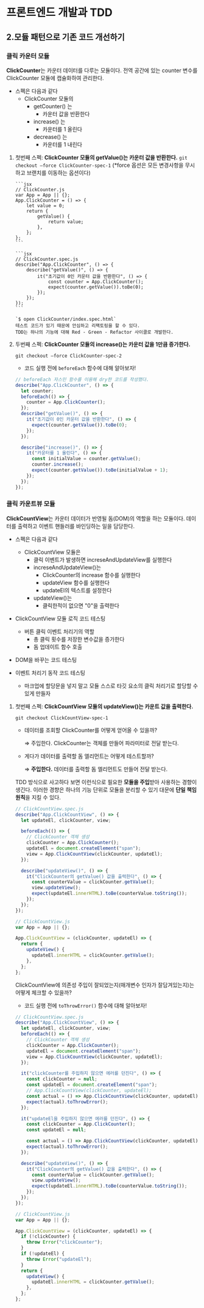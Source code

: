 # 프론트엔드 개발과 TDD

## 2.모듈 패턴으로 기존 코드 개선하기

### 클릭 카운터 모듈

**ClickCounter**는 카운터 데이터를 다루는 모듈이다.
전역 공간에 있는 counter 변수를 ClickCounter 모듈에 캡슐화하여 관리한다.

- 스펙은 다음과 같다
  - ClickCounter 모듈의
    - getCounter() 는
      - 카운터 값을 반환한다
    - increase() 는
      - 카운터를 1 올린다
    - decrease() 는
      - 카운터를 1 내린다

1.  첫번째 스펙: **ClickCounter 모듈의 getValue()는 카운터 값을 반환한다.**
    `git checkout —force ClickCounter-spec-1`
    (\*force 옵션은 모든 변경사항을 무시하고 브랜치를 이동하는 옵션이다)

        ```jsx
        // ClickCounter.js
        var App = App || {};
        App.ClickCounter = () => {
            let value = 0;
            return {
                getValue() {
                    return value;
                },
            };
        };
        ```

        ```jsx
        // ClickCounter.spec.js
        describe("App.ClickCounter", () => {
            describe("getValue()", () => {
                it("초기값이 0인 카운터 값을 반환한다", () => {
                    const counter = App.ClickCounter();
                    expect(counter.getValue()).toBe(0);
                });
            });
        });
        ```

        `$ open ClickCounter/index.spec.html`
        테스트 코드가 있기 때문에 안심하고 리팩토링을 할 수 있다.
        TDD는 하나의 기능에 대해 Red - Green - Refactor 사이클로 개발한다.

2.  두번째 스펙: **ClickCounter 모듈의 increase()는 카운터 값을 1만큼 증가한다.**

    `git checkout —force ClickCounter-spec-2`

    - 코드 실행 전에 `beforeEach` 함수에 대해 알아보자!

    ```jsx
    // beforeEach 자스민 함수를 이용해 dry한 코드를 작성했다.
    describe("App.ClickCounter", () => {
      let counter;
      beforeEach(() => {
        counter = App.ClickCounter();
      });
      describe("getValue()", () => {
        it("초기값이 0인 카운터 값을 반환한다", () => {
          expect(counter.getValue()).toBe(0);
        });
      });

      describe("increase()", () => {
        it("카운터를 1 올린다", () => {
          const initialValue = counter.getValue();
          counter.increase();
          expect(counter.getValue()).toBe(initialValue + 1);
        });
      });
    });
    ```

### 클릭 카운트뷰 모듈

**ClickCountView**는 카운터 데이터가 반영될 돔(DOM)의 역할을 하는 모듈이다.
데이터를 출력하고 이벤트 핸들러를 바인딩하는 일을 담당한다.

- 스펙은 다음과 같다

  - ClickCountView 모듈은
    - 클릭 이벤트가 발생하면 increseAndUpdateView를 실행한다
    - increseAndUpdateView()는
      - ClickCounter의 increase 함수를 실행한다
      - updateView 함수를 실행한다
      - updateEl의 텍스트를 설정한다
    - updateView()는
      - 클릭한적이 없으면 "0"을 출력한다

- ClickCountView 모듈 로직 코드 테스팅
  - 버튼 클릭 이벤트 처리기의 역할
    - 총 클릭 횟수를 저장한 변수값을 증가한다
    - 돔 업데이트 함수 호출
- DOM을 바꾸는 코드 테스팅
- 이벤트 처리기 동작 코드 테스팅
  - 마크업에 할당문을 넣지 말고 모듈 스스로 타깃 요소의 클릭 처리기로 할당할 수 있게 만들자

1. 첫번째 스펙: **ClickCountView 모듈의 updateView()는 카운트 값을 출력한다.**

   `git checkout ClickCountView-spec-1`

   - 데이터를 조회할 ClickCounter를 어떻게 얻어올 수 있을까?

     ⇒ 주입한다. ClickCounter는 객체를 만들어 파라미터로 전달 받는다.

   - 게다가 데이터를 출력할 돔 엘리먼트는 어떻게 테스트할까?

     ⇒ **주입한다.** 데이터를 출력할 돔 엘리먼트도 만들어 전달 받는다.

   TDD 방식으로 사고하다 보면 이런식으로 필요한 **모듈을 주입**받아 사용하는 경향이 생긴다.
   이러한 경향은 하나의 기능 단위로 모듈을 분리할 수 있기 대문에 **단일 책임 원칙**을 지킬 수 있다.

   ```jsx
   // ClickCountView.spec.js
   describe("App.ClickCountView", () => {
     let updateEl, clickCounter, view;

     beforeEach(() => {
       // ClickCounter 객체 생성
       clickCounter = App.ClickCounter();
       updateEl = document.createElement("span");
       view = App.ClickCountView(clickCounter, updateEl);
     });

     describe("updateView()", () => {
       it("ClickCounter의 getValue() 값을 출력한다", () => {
         const counterValue = clickCounter.getValue();
         view.updateView();
         expect(updateEl.innerHTML).toBe(counterValue.toString());
       });
     });
   });
   ```

   ```jsx
   // ClickCountView.js
   var App = App || {};

   App.ClickCountView = (clickCounter, updateEl) => {
     return {
       updateView() {
         updateEl.innerHTML = clickCounter.getValue();
       },
     };
   };
   ```

   ClickCountView에 의존성 주입이 잘되었는지(매개변수 인자가 잘담겨있는지)는 어떻게 체크할 수 있을까?

   - 코드 실행 전에 `toThrowError()` 함수에 대해 알아보자!

   ```jsx
   // ClickCountView.spec.js
   describe("App.ClickCountView", () => {
     let updateEl, clickCounter, view;
     beforeEach(() => {
       // ClickCounter 객체 생성
       clickCounter = App.ClickCounter();
       updateEl = document.createElement("span");
       view = App.ClickCountView(clickCounter, updateEl);
     });

     it("clickCounter를 주입하지 않으면 에러를 던진다", () => {
       const clickCounter = null;
       const updateEl = document.createElement("span");
       // App.ClickCountView(clickCounter, updateEl);
       const actual = () => App.ClickCountView(clickCounter, updateEl);
       expect(actual).toThrowError();
     });

     it("updateEl을 주입하지 않으면 에러를 던진다", () => {
       const clickCounter = App.ClickCounter();
       const updateEl = null;

       const actual = () => App.ClickCountView(clickCounter, updateEl);
       expect(actual).toThrowError();
     });

     describe("updateView()", () => {
       it("ClickCounter의 getValue() 값을 출력한다", () => {
         const counterValue = clickCounter.getValue();
         view.updateView();
         expect(updateEl.innerHTML).toBe(counterValue.toString());
       });
     });
   });
   ```

   ```jsx
   // ClickCountView.js
   var App = App || {};

   App.ClickCountView = (clickCounter, updateEl) => {
     if (!clickCounter) {
       throw Error("clickCounter");
     }
     if (!updateEl) {
       throw Error("updateEl");
     }
     return {
       updateView() {
         updateEl.innerHTML = clickCounter.getValue();
       },
     };
   };
   ```
